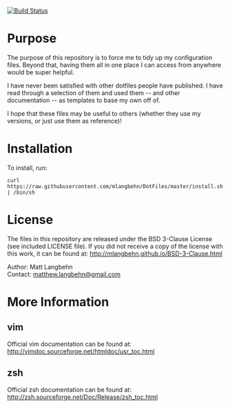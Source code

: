 [![Build Status](https://travis-ci.org/mlangbehn/DotFiles.svg?branch=master)](https://travis-ci.org/mlangbehn/DotFiles)

Purpose
====================

The purpose of this repository is to force me to tidy up my configuration files. Beyond that, having them all in one place I can access from anywhere would be super helpful.

I have never been satisfied with other dotfiles people have published. I have read through a selection of them and used them -- and other documentation -- as templates to base my own off of.

I hope that these files may be useful to others (whether they use my versions, or just use them as reference)!

Installation
====================

To install, run:
```
curl https://raw.githubusercontent.com/mlangbehn/DotFiles/master/install.sh | /bin/sh
```

License
====================

The files in this repository are released under the BSD 3-Clause License (see included LICENSE file). If you did not receive a copy of the license with this work, it can be found at: http://mlangbehn.github.io/BSD-3-Clause.html

Author: Matt Langbehn  
Contact: matthew.langbehn@gmail.com

More Information
====================

## vim
Official vim documentation can be found at:  
http://vimdoc.sourceforge.net/htmldoc/usr_toc.html

## zsh
Official zsh documentation can be found at:  
http://zsh.sourceforge.net/Doc/Release/zsh_toc.html
